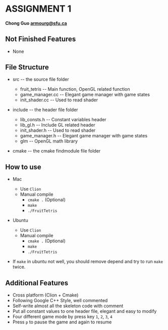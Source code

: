 # ASSIGNMENT 1
#### Chong Guo armourg@sfu.ca

## Not Finished Features

- None

## File Structure

- src -- the source file folder

    - fruit_tetris -- Main function, OpenGL related function
    - game_manager.cc -- Elegant game manager with game states
    - init_shader.cc -- Used to read shader

- include -- the header file folder

    - lib_consts.h -- Constant variables header
    - lib_gl.h -- Include GL related header
    - init_shader.h -- Used to read shader
    - game_manager.h -- Elegant game manager with game states
    - glm -- OpenGL math library

- cmake -- the cmake findmodule file folder
 
    
## How to use

- Mac
    - Use `Clion`
    - Manual compile
        - `cmake .` (Optional)
        - `make`
        - `./FruitTetris` 

- Ubuntu
    - Use `Clion`
    - Manual compile
        - `cmake .` (Optional)
        - `make`
        - `./FruitTetris` 

- If `make` in ubuntu not well, you should remove depend and try to run `make` twice.

## Additional Features

- Cross platform (Clion + Cmake)
- Following Google C++ Style, well commented
- Self-write almost all the skeleton code with comment
- Put all constant values to one header file, elegant and easy to modify
- Four different game mode by press key `1`, `2`, `3`, `4`
- Press `p` to pause the game and again to resume 

